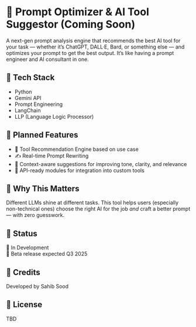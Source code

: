 # 🧠 Prompt Optimizer & AI Tool Suggestor (Coming Soon)

A next-gen prompt analysis engine that recommends the best AI tool for your task — whether it’s ChatGPT, DALL·E, Bard, or something else — and optimizes your prompt to get the best output. It’s like having a prompt engineer and AI consultant in one.

## 🔧 Tech Stack
- Python
- Gemini API
- Prompt Engineering
- LangChain
- LLP (Language Logic Processor)

## 🔮 Planned Features
- 🤖 Tool Recommendation Engine based on use case
- ✍️ Real-time Prompt Rewriting
- 🧠 Context-aware suggestions for improving tone, clarity, and relevance
- 🔌 API-ready modules for integration into custom tools

## 🧠 Why This Matters
Different LLMs shine at different tasks. This tool helps users (especially non-technical ones) choose the right AI for the job *and* craft a better prompt — with zero guesswork.

## 📌 Status
🚧 In Development  
🎯 Beta release expected Q3 2025

## 👥 Credits
Developed by Sahib Sood

## 📝 License
TBD
